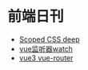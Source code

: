 # 前端日刊

* [Scoped CSS deep](https://vue-loader.vuejs.org/guide/scoped-css.html#deep-selectors)
* [vue监听器watch](https://blog.csdn.net/m0_37068028/article/details/79813070)
* [vue3 vue-router](https://juejin.cn/post/6912683689725919239)
